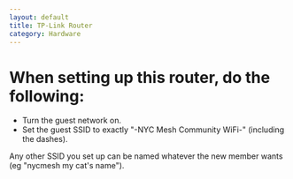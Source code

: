 ```yaml
---
layout: default
title: TP-Link Router
category: Hardware
---
```


# When setting up this router, do the following:
* Turn the guest network on.
* Set the guest SSID to exactly "-NYC Mesh Community WiFi-" (including the dashes).

Any other SSID you set up can be named whatever the new member wants (eg "nycmesh my cat's name").

